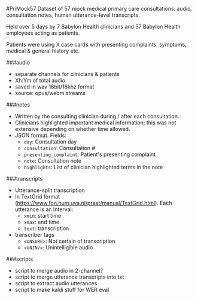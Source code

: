 #PriMock57
Dataset of 57 mock medical primary care consultations: audio, consultation notes, human utterance-level transcripts.

Held over 5 days by 7 Babylon Health clinicians and 57 Babylon Health employees acting as patients.

Patients were using X case cards with presenting complaints, symptoms, medical & general history etc.


###audio
- separate channels for clinicians & patients
- Xh:Ym of total audio
- saved in wav 16bit/16khz format
- source: opus/webm streams


###notes
- Written by the consulting clinician during / after each consultation.
- Clinicians highlighted important medical information; this was not extensive depending on whether time allowed.
- JSON format. Fields:
  - `day`: Consultation day
  - `consultation`: Consultation #
  - `presenting_complaint`: Patient's presenting complaint
  - `note`: Consultation note
  - `highlights`: List of clinician highlighted terms in the note

###transcripts
- Utterance-split transcription
- In TextGrid format (https://www.fon.hum.uva.nl/praat/manual/TextGrid.html). Each utterance is an Interval:
  - `xmin`: start time
  - `xmax`: end time
  - `text`: transcription
- transcriber tags
  - `<UNSURE>`: Not certain of transcription
  - `<UNIN/>`: Unintelligible audio
  
###scripts
- script to merge audio in 2-channel?
- script to merge utterance transcripts into txt
- script to extract audio utterances
- script to make kaldi stuff for WER eval